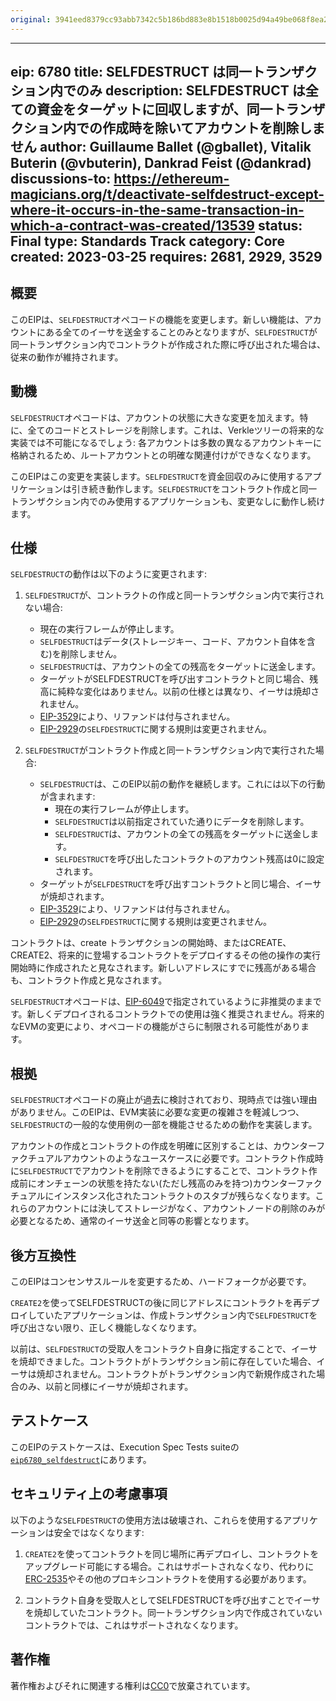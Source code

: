 ```yaml
---
original: 3941eed8379cc93abb7342c5b186bd883e8b1518b0025d94a49be068f8ea2101
---
```


---
eip: 6780
title: SELFDESTRUCT は同一トランザクション内でのみ
description: SELFDESTRUCT は全ての資金をターゲットに回収しますが、同一トランザクション内での作成時を除いてアカウントを削除しません
author: Guillaume Ballet (@gballet), Vitalik Buterin (@vbuterin), Dankrad Feist (@dankrad)
discussions-to: https://ethereum-magicians.org/t/deactivate-selfdestruct-except-where-it-occurs-in-the-same-transaction-in-which-a-contract-was-created/13539
status: Final
type: Standards Track
category: Core
created: 2023-03-25
requires: 2681, 2929, 3529
---

## 概要

このEIPは、`SELFDESTRUCT`オペコードの機能を変更します。新しい機能は、アカウントにある全てのイーサを送金することのみとなりますが、`SELFDESTRUCT`が同一トランザクション内でコントラクトが作成された際に呼び出された場合は、従来の動作が維持されます。

## 動機

`SELFDESTRUCT`オペコードは、アカウントの状態に大きな変更を加えます。特に、全てのコードとストレージを削除します。これは、Verkleツリーの将来的な実装では不可能になるでしょう: 各アカウントは多数の異なるアカウントキーに格納されるため、ルートアカウントとの明確な関連付けができなくなります。

このEIPはこの変更を実装します。`SELFDESTRUCT`を資金回収のみに使用するアプリケーションは引き続き動作します。`SELFDESTRUCT`をコントラクト作成と同一トランザクション内でのみ使用するアプリケーションも、変更なしに動作し続けます。

## 仕様

`SELFDESTRUCT`の動作は以下のように変更されます:

1. `SELFDESTRUCT`が、コントラクトの作成と同一トランザクション内で実行されない場合:

   - 現在の実行フレームが停止します。
   - `SELFDESTRUCT`はデータ(ストレージキー、コード、アカウント自体を含む)を削除しません。
   - `SELFDESTRUCT`は、アカウントの全ての残高をターゲットに送金します。
   - ターゲットがSELFDESTRUCTを呼び出すコントラクトと同じ場合、残高に純粋な変化はありません。以前の仕様とは異なり、イーサは焼却されません。
   - [EIP-3529](./eip-3529.md)により、リファンドは付与されません。
   - [EIP-2929](./eip-2929.md)の`SELFDESTRUCT`に関する規則は変更されません。
  
2. `SELFDESTRUCT`がコントラクト作成と同一トランザクション内で実行された場合:

   - `SELFDESTRUCT`は、このEIP以前の動作を継続します。これには以下の行動が含まれます:
     - 現在の実行フレームが停止します。
     - `SELFDESTRUCT`は以前指定されていた通りにデータを削除します。
     - `SELFDESTRUCT`は、アカウントの全ての残高をターゲットに送金します。
     - `SELFDESTRUCT`を呼び出したコントラクトのアカウント残高は0に設定されます。
   - ターゲットが`SELFDESTRUCT`を呼び出すコントラクトと同じ場合、イーサが焼却されます。
   - [EIP-3529](./eip-3529.md)により、リファンドは付与されません。
   - [EIP-2929](./eip-2929.md)の`SELFDESTRUCT`に関する規則は変更されません。

コントラクトは、create トランザクションの開始時、またはCREATE、CREATE2、将来的に登場するコントラクトをデプロイするその他の操作の実行開始時に作成されたと見なされます。新しいアドレスにすでに残高がある場合も、コントラクト作成と見なされます。

`SELFDESTRUCT`オペコードは、[EIP-6049](./eip-6049.md)で指定されているように非推奨のままです。新しくデプロイされるコントラクトでの使用は強く推奨されません。将来的なEVMの変更により、オペコードの機能がさらに制限される可能性があります。

## 根拠

`SELFDESTRUCT`オペコードの廃止が過去に検討されており、現時点では強い理由がありません。このEIPは、EVM実装に必要な変更の複雑さを軽減しつつ、`SELFDESTRUCT`の一般的な使用例の一部を機能させるための動作を実装します。

アカウントの作成とコントラクトの作成を明確に区別することは、カウンターファクチュアルアカウントのようなユースケースに必要です。コントラクト作成時に`SELFDESTRUCT`でアカウントを削除できるようにすることで、コントラクト作成前にオンチェーンの状態を持たない(ただし残高のみを持つ)カウンターファクチュアルにインスタンス化されたコントラクトのスタブが残らなくなります。これらのアカウントには決してストレージがなく、アカウントノードの削除のみが必要となるため、通常のイーサ送金と同等の影響となります。

## 後方互換性

このEIPはコンセンサスルールを変更するため、ハードフォークが必要です。

`CREATE2`を使ってSELFDESTRUCTの後に同じアドレスにコントラクトを再デプロイしていたアプリケーションは、作成トランザクション内で`SELFDESTRUCT`を呼び出さない限り、正しく機能しなくなります。

以前は、`SELFDESTRUCT`の受取人をコントラクト自身に指定することで、イーサを焼却できました。コントラクトがトランザクション前に存在していた場合、イーサは焼却されません。コントラクトがトランザクション内で新規作成された場合のみ、以前と同様にイーサが焼却されます。

## テストケース

このEIPのテストケースは、Execution Spec Tests suiteの [`eip6780_selfdestruct`](https://github.com/ethereum/execution-spec-tests/tree/1983444bbe1a471886ef7c0e82253ffe2a4053e1/tests/cancun/eip6780_selfdestruct)にあります。

## セキュリティ上の考慮事項

以下のような`SELFDESTRUCT`の使用方法は破壊され、これらを使用するアプリケーションは安全ではなくなります:

1. `CREATE2`を使ってコントラクトを同じ場所に再デプロイし、コントラクトをアップグレード可能にする場合。これはサポートされなくなり、代わりに[ERC-2535](./eip-2535.md)やその他のプロキシコントラクトを使用する必要があります。

2. コントラクト自身を受取人としてSELFDESTRUCTを呼び出すことでイーサを焼却していたコントラクト。同一トランザクション内で作成されていないコントラクトでは、これはサポートされなくなります。

## 著作権

著作権およびそれに関連する権利は[CC0](../LICENSE.md)で放棄されています。